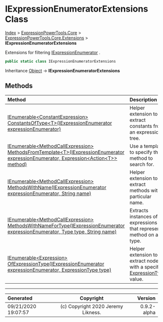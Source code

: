 ﻿# IExpressionEnumeratorExtensions Class

[Index](../index.md) > [ExpressionPowerTools.Core](ExpressionPowerTools.Core.a.md) > [ExpressionPowerTools.Core.Extensions](ExpressionPowerTools.Core.Extensions.n.md) > **IExpressionEnumeratorExtensions**

Extensions for filtering [IExpressionEnumerator](ExpressionPowerTools.Core.Signatures.IExpressionEnumerator.i.md) .

```csharp
public static class IExpressionEnumeratorExtensions
```

Inheritance [Object](https://docs.microsoft.com/dotnet/api/system.object) → **IExpressionEnumeratorExtensions**

## Methods

| Method | Description |
| :-- | :-- |
| [IEnumerable&lt;ConstantExpression> ConstantsOfType&lt;T>(IExpressionEnumerator expressionEnumerator)](ExpressionPowerTools.Core.Extensions.IExpressionEnumeratorExtensions.ConstantsOfType.m.md) | Helper extension to extract constants from an expression tree. |
| [IEnumerable&lt;MethodCallExpression> MethodsFromTemplate&lt;T>(IExpressionEnumerator expressionEnumerator, Expression&lt;Action&lt;T>> method)](ExpressionPowerTools.Core.Extensions.IExpressionEnumeratorExtensions.MethodsFromTemplate.m.md) | Use a template to specify the method to search for. |
| [IEnumerable&lt;MethodCallExpression> MethodsWithName(IExpressionEnumerator expressionEnumerator, String name)](ExpressionPowerTools.Core.Extensions.IExpressionEnumeratorExtensions.MethodsWithName.m.md) | Helper extension to extract methods with a particular name. |
| [IEnumerable&lt;MethodCallExpression> MethodsWithNameForType(IExpressionEnumerator expressionEnumerator, Type type, String name)](ExpressionPowerTools.Core.Extensions.IExpressionEnumeratorExtensions.MethodsWithNameForType.m.md) | Extracts instances of expressions that represent a method            on a type. |
| [IEnumerable&lt;Expression> OfExpressionType(IExpressionEnumerator expressionEnumerator, ExpressionType type)](ExpressionPowerTools.Core.Extensions.IExpressionEnumeratorExtensions.OfExpressionType.m.md) | Helper extension to extract nodes with a specific [ExpressionType](https://docs.microsoft.com/dotnet/api/system.linq.expressions.expressiontype) value. |

---

| Generated | Copyright | Version |
| :-- | :-: | --: |
| 09/21/2020 19:07:57 | (c) Copyright 2020 Jeremy Likness. | 0.9.2-alpha |
